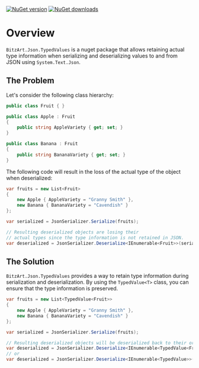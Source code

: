 [![NuGet version](https://img.shields.io/nuget/v/BitzArt.Json.TypedValues.svg)](https://www.nuget.org/packages/BitzArt.Json.TypedValues/)
[![NuGet downloads](https://img.shields.io/nuget/dt/BitzArt.Json.TypedValues.svg)](https://www.nuget.org/packages/BitzArt.Json.TypedValues/)

# Overview

`BitzArt.Json.TypedValues` is a nuget package that allows retaining actual type information when serializing and deserializing values to and from JSON using `System.Text.Json`.

## The Problem

Let's consider the following class hierarchy:

```csharp
public class Fruit { }

public class Apple : Fruit
{
    public string AppleVariety { get; set; }
}

public class Banana : Fruit
{
    public string BananaVariety { get; set; }
}
```

The following code will result in the loss of the actual type of the object when deserialized:

```csharp
var fruits = new List<Fruit>
{
    new Apple { AppleVariety = "Granny Smith" },
    new Banana { BananaVariety = "Cavendish" }
};

var serialized = JsonSerializer.Serialize(fruits);

// Resulting deserialized objects are losing their
// actual types since the type information is not retained in JSON.
var deserialized = JsonSerializer.Deserialize<IEnumerable<Fruit>>(serialized);
```

## The Solution

`BitzArt.Json.TypedValues` provides a way to retain type information during serialization and deserialization. By using the `TypedValue<T>` class, you can ensure that the type information is preserved.

```csharp
var fruits = new List<TypedValue<Fruit>>
{
    new Apple { AppleVariety = "Granny Smith" },
    new Banana { BananaVariety = "Cavendish" }
};

var serialized = JsonSerializer.Serialize(fruits);

// Resulting deserialized objects will be deserialized back to their original types.
var deserialized = JsonSerializer.Deserialize<IEnumerable<TypedValue<Fruit>>>(serialized);
// or
var deserialized = JsonSerializer.Deserialize<IEnumerable<TypedValue>>(serialized).Select(x => (Fruit)x.Value);
```